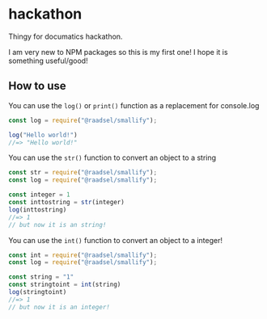 # hackathon
Thingy for documatics hackathon. 

I am very new to NPM packages so this is my first one!
I hope it is something useful/good! <!--Probably not-->

<!-- - I am not allowed to publish the package for the Hackathon
## How to install
Run this command
```
$ npm install @raadsel/smallify
```
-->

## How to use

You can use the `log()` or `print()` function as a replacement for console.log
```js
const log = require("@raadsel/smallify");

log("Hello world!")
//=> "Hello world!"
```

You can use the `str()` function to convert an object to a string
```js
const str = require("@raadsel/smallify");
const log = require("@raadsel/smallify");

const integer = 1
const inttostring = str(integer)
log(inttostring)
//=> 1
// but now it is an string!
```

You can use the `int()` function to convert an object to a integer!
```js
const int = require("@raadsel/smallify");
const log = require("@raadsel/smallify");

const string = "1"
const stringtoint = int(string)
log(stringtoint)
//=> 1
// but now it is an integer!
```

